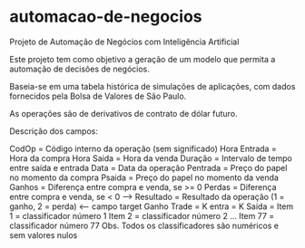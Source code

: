 # automacao-de-negocios
Projeto de Automação de Negócios com Inteligência Artificial

Este projeto tem como objetivo a geração de um modelo que permita a automação de decisões de negócios.

Baseia-se em uma tabela histórica de simulações de aplicações, com dados fornecidos pela Bolsa de Valores de São Paulo.

As operações são de derivativos de contrato de dólar futuro.

Descrição dos campos:

CodOp = Código interno da operação (sem significado)
Hora Entrada = Hora da compra
Hora Saida = Hora da venda
Duração = Intervalo de tempo entre saída e entrada
Data = Data da operação
Pentrada = Preço do papel no momento da compra
Psaida = Preço do papel no momento da venda
Ganhos = Diferença entre compra e venda, se >= 0
Perdas = Diferença entre compra e venda, se < 0
--> Resultado = Resultado da operação (1 = ganho, 2 = perda) <-- campo target
Ganho Trade =
K entra =
K Saida =
Item 1 = classificador número 1
Item 2 = classificador número 2
...
Item 77 = classificador número 77
Obs. Todos os classificadores são numéricos e sem valores nulos
